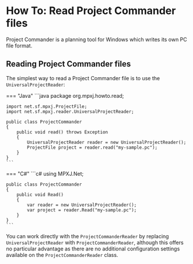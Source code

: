 # How To: Read Project Commander files
Project Commander is a planning tool for Windows which writes its own PC file
format.

## Reading Project Commander files
The simplest way to read a Project Commander file is to use the
`UniversalProjectReader`:

=== "Java"
	```java
	package org.mpxj.howto.read;
	
	import net.sf.mpxj.ProjectFile;
	import net.sf.mpxj.reader.UniversalProjectReader;
	
	public class ProjectCommander
	{
		public void read() throws Exception
		{
			UniversalProjectReader reader = new UniversalProjectReader();
			ProjectFile project = reader.read("my-sample.pc");
		}
	}
	```

=== "C#"
	```c#
	using MPXJ.Net;
	
	public class ProjectCommander
	{
	 	public void Read()
	 	{
		  	var reader = new UniversalProjectReader();
		  	var project = reader.Read("my-sample.pc");
	 	}
	}
	```

You can work directly with the `ProjectCommanderReader` by replacing
`UniversalProjectReader` with `ProjectCommanderReader`, although this offers no
particular advantage as there are no additional configuration settings available
on the `ProjectCommanderReader` class.
